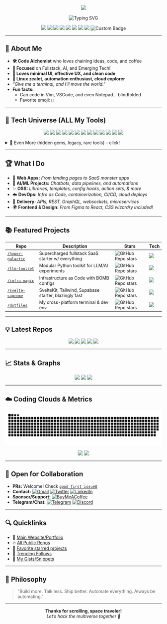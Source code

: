 <!-- Banner -->
<p align="center">
  <img src="https://capsule-render.vercel.app/api?type=waving&color=gradient&height=260&section=header&text=ez0000001000000's%20Cosmic%20Repository&fontSize=48&fontAlignY=40&desc=Read%20Below%20for%20the%20ULTIMATE%20README!&descAlignY=65&descAlign=60" />
</p>

<!-- Animated Typing SVG -->
<p align="center">
  <img src="https://readme-typing-svg.herokuapp.com?font=Fira+Code&pause=1200&color=F7971E&width=900&lines=Hi%2C+I%E2%80%99m+ez0000001000000+-+galactic+coder!;Welcome+to+my+interdimensional+GitHub!;Open+Source+Believer+%7C+Fullstack+Nerd+%7C+Cloud+Fan;Prepare+for+a+README+like+no+other.;Contact%3F+My+links+%2B+repos+below!+%F0%9F%9A%80"
  alt="Typing SVG" />
</p>

<!-- Extra Shields: Social + Fun -->
<p align="center">
  <img src="https://img.shields.io/github/followers/ez0000001000000?label=Followers&style=social" />
  <img src="https://img.shields.io/github/stars/ez0000001000000?style=social" />
  <img src="https://img.shields.io/github/repo-size/ez0000001000000/ez0000001000000" />
  <img src="https://img.shields.io/twitter/follow/ez0000001000000?style=social" />
  <img src="https://img.shields.io/badge/Code%20with%20❤️-Absolutely!-brightgreen" />
  <img src="https://img.shields.io/badge/Focus-Deep-blue" />
  <img src="https://img.shields.io/badge/Code%20reviews-Welcome-orange" />
  <img src="https://img.shields.io/badge/AI-Powered-ff69b4" />
  <img src="https://img.shields.io/endpoint?url=https://gist.githubusercontent.com/ez0000001000000/test.json&style=flat-square" alt="Custom Badge" />
</p>

---

## 🌌 About Me

- **🛠️ Code Alchemist** who loves chaining ideas, code, and coffee
- **🎯 Focused** on Fullstack, AI, and Emerging Tech!
- **🎨 Loves minimal UI, effective UX, and clean code**
- **🐧 Linux zealot, automation enthusiast, cloud explorer**
- *“Give me a terminal, and I’ll move the world.”*
- **Fun facts:**  
  - Can code in Vim, VSCode, and even Notepad… blindfolded  
  - Favorite emoji: `🤖`

---

## 🚀 Tech Universe (ALL My Tools)

<p align="center">
<!-- Frontend: -->
<img src="https://skillicons.dev/icons?i=html,css,js,ts,sass,less,stylus,tailwind,bootstrap,materialui,react,redux,nextjs,vue,nuxtjs,svelte,solidjs,astro,angular,ember,preact,webpack,vite,parcel,storybook" />
<!-- Backend: -->
<img src="https://skillicons.dev/icons?i=nodejs,express,nestjs,fastify,php,laravel,symfony,python,django,flask,fastapi,java,spring,scala,go,rust,ruby,rails,deno,bun,babel,elixir,kotlin,cs,net" />
<!-- Mobile & Desktop: -->
<img src="https://skillicons.dev/icons?i=android,swift,flutter,dart,objectivec,electron,cordova,unity,unreal,qt" />
<!-- Databases: -->
<img src="https://skillicons.dev/icons?i=mysql,postgres,mongodb,redis,supabase,prisma,sqlite,oracle,realm,firebase" />
<!-- DevOps/CICD: -->
<img src="https://skillicons.dev/icons?i=docker,kubernetes,jenkins,githubactions,azure,aws,gcp,cloudflare,pulumi,ansible,terraform,nginx,heroku,vercel,netlify,openshift" />
<!-- AI/Data/ML: -->
<img src="https://skillicons.dev/icons?i=pytorch,tensorflow,keras,opencv,scikitlearn,matlab,octave,selenium" />
<!-- Tools: -->
<img src="https://skillicons.dev/icons?i=git,github,gitlab,bitbucket,sourcegraph,postman,vscode,emacs,vim,idea" />
<!-- Scripting/Ops: -->
<img src="https://skillicons.dev/icons?i=bash,powershell,perl,r,awk,sed,lua,make" />
<!-- Blockchain & Cloud: -->
<img src="https://skillicons.dev/icons?i=solidity,hardhat,truffle,web3" />
<!-- Markup/testing: -->
<img src="https://skillicons.dev/icons?i=graphql,jest,mocha,jupyter,markdown,latex,replit" />
<!-- Design: -->
<img src="https://skillicons.dev/icons?i=figma,xd,photoshop,blender" />
<!-- IoT: -->
<img src="https://skillicons.dev/icons?i=raspberrypi,arduino" />
<!-- Extra: -->
<img src="https://skillicons.dev/icons?i=clojure,ocaml,haskell,fortran,scheme,coffeescript" />
</p>

<details>
<summary>🔎 Even More (hidden gems, legacy, rare tools) – click!</summary>
  <p align="center">
    <!-- More niche/legacy/fun icons, split for length -->
    <img src="https://skillicons.dev/icons?i=mysql2,yarn,pnpm,redux,remix,remotion,astro,babel,eslint,prettier,pug,haml,handlebars,d3,chartjs,c,cpp,matlab,stata,stata,stata,stata,stata,stata" />
    <img src="https://skillicons.dev/icons?i=nginx,bash,bats,bat,openstack,openapi,rstudio,pytest,robotframework,terraform,qiskit,graphql,apollo,lambda,cloudformation,serverless" />
    <img src="https://skillicons.dev/icons?i=julia,fsharp,elixir,nim,lisp,lua,assembly,verilog,vhdl,prolog" />
  </p>
</details>

---

## 🏆 What I Do

- 🌠 **Web Apps:** *From landing pages to SaaS monster apps*
- 🤖 **AI/ML Projects:** *Chatbots, data pipelines, and automations*
- ✨ **OSS:** *Libraries, templates, config hacks, action sets, & more*
- ☁️ **DevOps:** *Infra as Code, containerization, CI/CD, cloud deploys*
- 🚚 **Delivery:** *APIs, REST, GraphQL, websockets, microservices*
- 🌍 **Frontend & Design:** *From Figma to React, CSS wizardry included!*
  
---

## 📚 Featured Projects

| Repo      | Description | Stars | Tech |
|-----------|-------------|-------|------|
| [`/hyper-galactic`](https://github.com/ez0000001000000/hyper-galactic) | Supercharged fullstack SaaS starter w/ everything | ![GitHub Repo stars](https://img.shields.io/github/stars/ez0000001000000/hyper-galactic?style=social) | ![](https://skillicons.dev/icons?i=nextjs,react,ts,tailwind,docker,prisma,postgres) |
| [`/llm-toolset`](https://github.com/ez0000001000000/llm-toolset) | Modular Python toolkit for LLM/AI experiments | ![GitHub Repo stars](https://img.shields.io/github/stars/ez0000001000000/llm-toolset?style=social) | ![](https://skillicons.dev/icons?i=python,fastapi,pytorch,openai,aws) |
| [`/infra-magic`](https://github.com/ez0000001000000/infra-magic) | Infrastructure as Code with BOMB configs | ![GitHub Repo stars](https://img.shields.io/github/stars/ez0000001000000/infra-magic?style=social) | ![](https://skillicons.dev/icons?i=terraform,aws,kubernetes,gcp,azure) |
| [`/svelte-supreme`](https://github.com/ez0000001000000/svelte-supreme) | SvelteKit, Tailwind, Supabase starter, blazingly fast | ![GitHub Repo stars](https://img.shields.io/github/stars/ez0000001000000/svelte-supreme?style=social) | ![](https://skillicons.dev/icons?i=svelte,tailwind,supabase,ts) |
| [`/dotfiles`](https://github.com/ez0000001000000/dotfiles) | My cross-platform terminal & dev env | ![GitHub Repo stars](https://img.shields.io/github/stars/ez0000001000000/dotfiles?style=social) | ![](https://skillicons.dev/icons?i=bash,vim,linux) |

---

## 💡 Latest Repos

<!-- GitHub Dynamic Repos Widget (change theme as you like) -->
<p align="center">
  <a href="https://github.com/ez0000001000000?tab=repositories">
    <img src="https://github-readme-stats.vercel.app/api/pin/?username=ez0000001000000&repo=hyper-galactic&theme=radical" />
    <img src="https://github-readme-stats.vercel.app/api/pin/?username=ez0000001000000&repo=llm-toolset&theme=radical" />
    <img src="https://github-readme-stats.vercel.app/api/pin/?username=ez0000001000000&repo=infra-magic&theme=radical" />
    <img src="https://github-readme-stats.vercel.app/api/pin/?username=ez0000001000000&repo=svelte-supreme&theme=radical" />
    <img src="https://github-readme-stats.vercel.app/api/pin/?username=ez0000001000000&repo=dotfiles&theme=radical" />
  </a>
</p>

---

## 📈 Stats & Graphs

<p align="center">
  <img src="https://github-readme-stats.vercel.app/api?username=ez0000001000000&show_icons=true&theme=tokyonight&include_all_commits=true&count_private=true" height="170"/>
  <img src="https://github-readme-streak-stats.herokuapp.com/?user=ez0000001000000&theme=tokyonight" height="170"/>
  <img src="https://github-readme-activity-graph.vercel.app/graph?username=ez0000001000000&theme=react-dark&hide_border=true" />
</p>

---

## ☁️ Coding Clouds & Metrics

<!-- Contribution Snake -->
<p align="center">
  <img src="https://raw.githubusercontent.com/platane/platane/output/github-contribution-grid-snake.svg" alt="contribution snake" />
</p>

<p align="center">
  <img src="https://github-profile-summary-cards.vercel.app/api/cards/profile-details?username=ez0000001000000&theme=tokyonight" />
  <img src="https://github-profile-trophy.vercel.app/?username=ez0000001000000&theme=darkhub&column=7" />
</p>


---

## 🤝 Open for Collaboration

- **PRs:** Welcome! Check [`good first issue`s](https://github.com/ez0000001000000/ez0000001000000/issues)
- **Contact:** [![Gmail](https://skillicons.dev/icons?i=gmail)](mailto:ez0000001000000@gmail.com) [![Twitter](https://skillicons.dev/icons?i=twitter)](https://twitter.com/ez0000001000000) [![LinkedIn](https://skillicons.dev/icons?i=linkedin)](https://linkedin.com/in/ez0000001000000)
- **Sponsor/Support:** [![BuyMeACoffee](https://img.shields.io/badge/Buy%20me%20a%20coffee-%23FFDD00?style=flat&logo=buy-me-a-coffee&logoColor=black)](https://buymeacoffee.com/ez0000001000000)
- **Telegram/Chat:** [![Telegram](https://skillicons.dev/icons?i=telegram)](https://t.me/ez0000001000000) [![Discord](https://skillicons.dev/icons?i=discord)](https://discord.gg/yourdiscord)

---

## 🔍 Quicklinks

- 🏰 [Main Website/Portfolio](https://ez0000001000000.github.io)
- 🔥 [All Public Repos](https://github.com/ez0000001000000?tab=repositories)
- 💙 [Favorite starred projects](https://github.com/ez0000001000000?tab=stars)
- 🌟 [Trending Follows](https://github.com/ez0000001000000?tab=following)
- 📝 [My Gists/Snippets](https://gist.github.com/ez0000001000000)

---

## 👑 Philosophy

> "Build more. Talk less. Ship better. Automate everything. Always be automating."

---

<p align="center"><b>Thanks for scrolling, space traveler!</b>  
  <br><i>Let’s hack the multiverse together 🚀</i>
</p>
